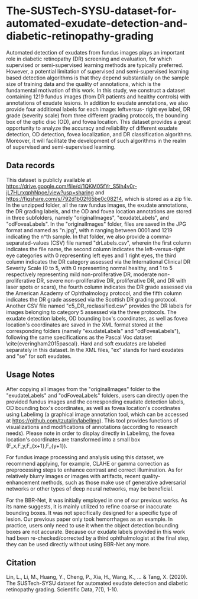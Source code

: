 # The-SUSTech-SYSU-dataset-for-automated-exudate-detection-and-diabetic-retinopathy-grading
Automated detection of exudates from fundus images plays an important role in diabetic retinopathy (DR) screening and evaluation, for which supervised or semi-supervised learning methods are typically preferred. However, a potential limitation of supervised and semi-supervised learning based detection algorithms is that they depend substantially on the sample size of training data and the quality of annotations, which is the fundamental motivation of this work. In this study, we construct a dataset containing 1219 fundus images (from DR patients and healthy controls) with annotations of exudate lesions. In addition to exudate annotations, we also provide four additional labels for each image: leftversus- right eye label, DR grade (severity scale) from three different grading protocols, the bounding box of the optic disc (OD), and fovea location. This dataset provides a great opportunity to analyze the accuracy and reliability of different exudate detection, OD detection, fovea localization, and DR classification algorithms. Moreover, it will facilitate the development of such algorithms in the realm of supervised and semi-supervised learning.

## Data records

This dataset is publicly available at https://drive.google.com/file/d/1QKM05fYr_S5lh4v0r-jL7HLrxqphNpoe/view?usp=sharing and https://figshare.com/s/792d1b02f65be0c08214, 
which is stored as a zip file. In the unzipped folder, all the raw fundus images, the exudate annotations, the DR 
grading labels, and the OD and fovea location annotations are stored in three subfolders, namely "originalImages", 
"exudateLabels", and "odFoveaLabels". In the "originalImages" folder, files are saved in the JPG format and named 
as "n.jpg", with n ranging between 0001 and 1219 indicating the n^th sample. In that folder, we also 
provide a comma-separated-values (CSV) file named "drLabels.csv", wherein the first column indicates the file 
name, the second column indicates the left-versus-right eye categories with 0 representing left eyes and 1 right 
eyes, the third column indicates the DR category assessed via the International Clinical DR Severity Scale (0 to 5, 
with 0 representing normal healthy, and 1 to 5 respectively representing mild non-proliferative DR, moderate 
non-proliferative DR, severe non-proliferative DR, proliferative DR, and DR with laser spots or scars), the fourth 
column indicates the DR grade assessed via the American Academy of Ophthalmology protocol, and the fifth 
column indicates the DR grade assessed via the Scottish DR grading protocol. Another CSV file named 
"c5_DR_reclassified.csv" provides the DR labels for images belonging to category 5 assessed via the three 
protocols. The exudate detection labels, OD bounding box's coordinates, as well as fovea location's coordinates
 are saved in the XML format stored at the corresponding folders (namely "exudateLabels" and "odFoveaLabels"), 
following the same specifications as the Pascal Voc dataset \cite{everingham2015pascal}. Hard and soft exudates 
are labeled separately in this dataset. In the XML files, "ex" stands for hard exudates and "se" for soft exudates.

## Usage Notes

After copying all images from the "originalImages" folder to the "exudateLabels" and "odFoveaLabels" folders, 
users can directly open the provided fundus images and the corresponding exudate detection labels, OD bounding 
box's coordinates, as well as fovea location's coordinates using Labelimg (a graphical image annotation tool, which 
can be accessed at https://github.com/tzutalin/labelImg). This tool provides functions of visualizations and 
modifications of annotations (according to research needs). Please note in order to display directly in Labelimg, 
the fovea location's coordinates are transformed into a small box (F_x,F_y,F_{x+1},F_{y+1}).

For fundus image processing and analysis using this dataset, we recommend applying, for example, CLAHE or 
gamma correction as preprocessing steps to enhance contrast and correct illumination. As for relatively blurry images 
or images with artifacts, recent quality-enhancement methods, such as those make use of generative adversarial 
networks or other types of deep neural networks, may be beneficial.

For the BBR-Net, it was initially employed in one of our previous works. As its name suggests, it is mainly utilized to 
refine coarse or inaccurate bounding boxes. It was not specifically designed for a specific type of lesion. Our previous 
paper only took hemorrhages as an example. In practice, users only need to use it when the object detection 
bounding boxes are not accurate. Because our exudate labels provided in this work had been re-checked/corrected 
by a third ophthalmologist at the final step, they can be used directly without using BBR-Net any more.

## Citation
Lin, L., Li, M., Huang, Y., Cheng, P., Xia, H., Wang, K., ... & Tang, X. (2020). The SUSTech-SYSU dataset for automated exudate detection and diabetic retinopathy grading. Scientific Data, 7(1), 1-10.
